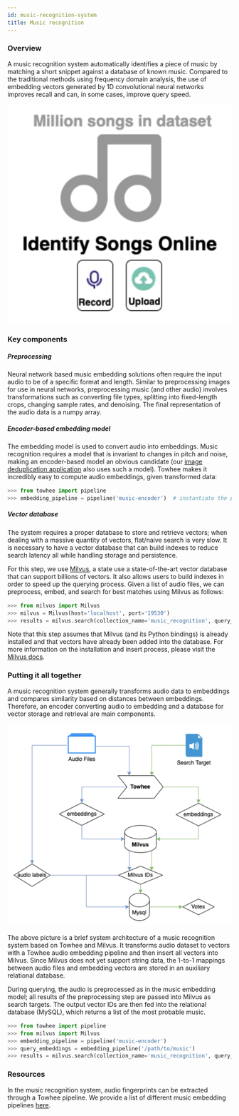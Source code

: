 ```yaml
---
id: music-recognition-system
title: Music recognition
---
```


### Overview

A music recognition system automatically identifies a piece of music by matching a short snippet against a database of known music. Compared to the traditional methods using frequency domain analysis, the use of embedding vectors generated by 1D convolutional neural networks improves recall and can, in some cases, improve query speed.

![image1](music_intro.png)

### Key components

##### Preprocessing

Neural network based music embedding solutions often require the input audio to be of a specific format and length. Similar to preprocessing images for use in neural networks, preprocessing music (and other audio) involves transformations such as converting file types, splitting into fixed-length crops, changing sample rates, and denoising. The final representation of the audio data is a numpy array.

##### Encoder-based embedding model

The embedding model is used to convert audio into embeddings. Music recognition requires a model that is invariant to changes in pitch and noise, making an encoder-based model an obvious candidate (our [image deduplication application](solutions/image-deduplication) also uses such a model). Towhee makes it incredibly easy to compute audio embeddings, given transformed data:

```python
>>> from towhee import pipeline
>>> embedding_pipeline = pipeline('music-encoder')  # instantiate the pipeline
```

##### Vector database

The system requires a proper database to store and retrieve vectors; when dealing with a massive quantity of vectors, flat/naive search is very slow. It is necessary to have a vector database that can build indexes to reduce search latency all while handling storage and persistence.

For this step, we use [Milvus](https://milvus.io), a state use a state-of-the-art vector database that can support billions of vectors. It also allows users to build indexes in order to speed up the querying process. Given a list of audio files, we can preprocess, embed, and search for best matches using Milvus as follows:

```python
>>> from milvus import Milvus
>>> milvus = Milvus(host='localhost', port='19530')
>>> results = milvus.search(collection_name='music_recognition', query_records=query_embeddings, top_k=10, params={'nprobe': 16})
```

Note that this step assumes that Milvus (and its Python bindings) is already installed and that vectors have already been added into the database. For more information on the installation and insert process, please visit the [Milvus docs](https://milvus.io/docs/v1.1.1/install_milvus.md).

### Putting it all together

A music recognition system generally transforms audio data to embeddings and compares similarity based on distances between embeddings. Therefore, an encoder converting audio to embedding and a database for vector storage and retrieval are main components.

![image2](music_system.png)

The above picture is a brief system architecture of a music recognition system based on Towhee and Milvus. It transforms audio dataset to vectors with a Towhee audio embedding pipeline and then insert all vectors into Milvus. Since Milvus does not yet support string data, the 1-to-1 mappings between audio files and embedding vectors are stored in an auxiliary relational database.

During querying, the audio is preprocessed as in the music embedding model; all results of the preprocessing step are passed into Milvus as search targets. The output vector IDs are then fed into the relational database (MySQL), which returns a list of the most probable music.

```python
>>> from towhee import pipeline
>>> from milvus import Milvus
>>> embedding_pipeline = pipeline('music-encoder')
>>> query_embeddings = embedding_pipeline('/path/to/music')
>>> results = milvus.search(collection_name='music_recognition', query_records=query_embeddings, top_k=10, params={'nprobe': 16})
```

### Resources

In the music recognition system, audio fingerprints can be extracted through a Towhee pipeline. We provide a list of different music embedding pipelines [here](https://hub.towhee.io/pipelines).
